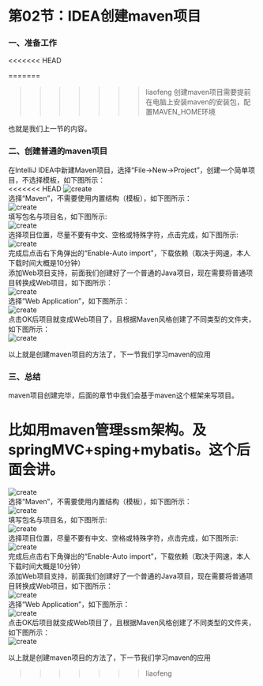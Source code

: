 # 第02节：IDEA创建maven项目

### 一、准备工作
<<<<<<< HEAD

=======
>>>>>>> liaofeng
创建maven项目需要提前在电脑上安装maven的安装包，配置MAVEN_HOME环境

也就是我们上一节的内容。

### 二、创建普通的maven项目

在IntelliJ IDEA中新建Maven项目，选择“File->New->Project”，创建一个简单项目，不选择模板，如下图所示：  
<<<<<<< HEAD
![create](./..\images/1302_create.png)  
选择“Maven”，不需要使用内置结构（模板），如下图所示：  
![create](./..\images/1302_create2.png)  
填写包名与项目名，如下图所示:  
![create](./..\images/1302_create4.png)  
选择项目位置，尽量不要有中文、空格或特殊字符，点击完成，如下图所示:  
![create](./..\images/1302_create3.png)  
完成后点击右下角弹出的“Enable-Auto import”，下载依赖（取决于网速，本人下载时间大概是10分钟）  
添加Web项目支持，前面我们创建好了一个普通的Java项目，现在需要将普通项目转换成Web项目，如下图所示：  
![create](./..\images/1302_create5.png)  
选择“Web Application”，如下图所示：  
![create](./..\images/1302_create6.png)  
点击OK后项目就变成Web项目了，且根据Maven风格创建了不同类型的文件夹，如下图所示：  
![create](./..\images/1302_create7.png)  

以上就是创建maven项目的方法了，下一节我们学习maven的应用

### 三、总结

maven项目创建完毕，后面的章节中我们会基于maven这个框架来写项目。

比如用maven管理ssm架构。及springMVC+sping+mybatis。这个后面会讲。
=======
![create](./../images/1302_create.png)  
选择“Maven”，不需要使用内置结构（模板），如下图所示：  
![create](./../images/1302_create2.png)  
填写包名与项目名，如下图所示:  
![create](./../images/1302_create4.png)  
选择项目位置，尽量不要有中文、空格或特殊字符，点击完成，如下图所示:  
![create](./../images/1302_create3.png)  
完成后点击右下角弹出的“Enable-Auto import”，下载依赖（取决于网速，本人下载时间大概是10分钟）  
添加Web项目支持，前面我们创建好了一个普通的Java项目，现在需要将普通项目转换成Web项目，如下图所示：  
![create](./../images/1302_create5.png)  
选择“Web Application”，如下图所示：  
![create](./../images/1302_create6.png)  
点击OK后项目就变成Web项目了，且根据Maven风格创建了不同类型的文件夹，如下图所示：  
![create](./../images/1302_create7.png)  

以上就是创建maven项目的方法了，下一节我们学习maven的应用






>>>>>>> liaofeng

